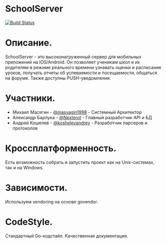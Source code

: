 # SchoolServer

[![Build Status](https://travis-ci.org/masyagin1998/SchoolServer.svg?branch=master)](https://travis-ci.org/masyagin1998/SchoolServer)

# Описание.
SchoolServer - это высоконагруженный сервер для мобильных приложений на IOS/Android. Он позволяет ученикам школ и их родителям в режиме реального времени узнавать оценки и расписание уроков, получать отчеты об успеваемости и посещаемости, общаться на форуме. Также доступны PUSH-уведомления.

# Участники.
- Михаил Масягин - [@masyagin1998](https://github.com/masyagin1998) - Системный Архитектор<br>
- Александр Барлука - [@Nexterot](https://github.com/Nexterot) - Главный разработчик API и БД<br>
- Андрей Кошелев - [@koshelevandrey](https://github.com/koshelevandrey) - Разработчик парсеров и протоколов<br>

# Кроссплатформенность.
Есть возможность собрать и запустить проект как на Unix-системах, так и на Windows.

# Зависимости.
Используем vendoring на основе govendor.

# CodeStyle.
Стандартный Go-кодстайл. Качественная документация.
